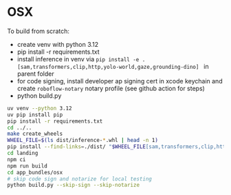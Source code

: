 # OSX

To build from scratch:

 - create venv with python 3.12
 - pip install -r requirements.txt
 - install inference in venv via  `pip install -e .[sam,transformers,clip,http,yolo-world,gaze,grounding-dino] ` in parent folder
 - for code signing, install developer ap signing cert in xcode keychain and create `roboflow-notary` notary profile (see github action for steps)
 - python build.py
 
 ```bash
uv venv --python 3.12
uv pip install pip
pip install -r requirements.txt
cd ../..
make create_wheels
WHEEL_FILE=$(ls dist/inference-*.whl | head -n 1)
pip install --find-links=./dist/ "$WHEEL_FILE[sam,transformers,clip,http,yolo-world,gaze,grounding-dino]"
cd landing
npm ci
npm run build
cd app_bundles/osx
# skip code sign and notarize for local testing
python build.py --skip-sign --skip-notarize
```






